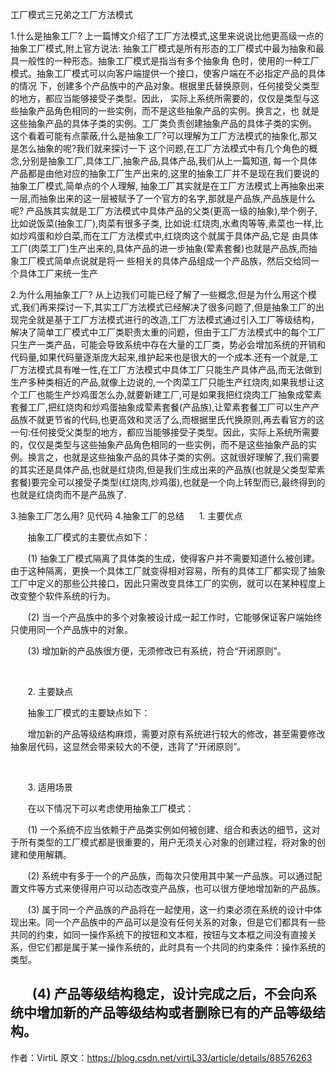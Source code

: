 工厂模式三兄弟之工厂方法模式
 

1.什么是抽象工厂?
	上一篇博文介绍了工厂方法模式,这里来说说比他更高级一点的抽象工厂模式,附上官方说法:
抽象工厂模式是所有形态的工厂模式中最为抽象和最具一般性的一种形态。抽象工厂模式是指当有多个抽象角
色时，使用的一种工厂模式。抽象工厂模式可以向客户端提供一个接口，使客户端在不必指定产品的具体的情况
下，创建多个产品族中的产品对象。根据里氏替换原则，任何接受父类型的地方，都应当能够接受子类型。因此，
实际上系统所需要的，仅仅是类型与这些抽象产品角色相同的一些实例，而不是这些抽象产品的实例。换言之，也
就是这些抽象产品的具体子类的实例。工厂类负责创建抽象产品的具体子类的实例。
这个看着可能有点蒙蔽,什么是抽象工厂?可以理解为工厂方法模式的抽象化,那又是怎么抽象的呢?我们就来探讨一下
这个问题,在工厂方法模式中有几个角色的概念,分别是抽象工厂,具体工厂,抽象产品,具体产品,我们从上一篇知道,
每一个具体产品都是由他对应的抽象工厂生产出来的,这里的抽象工厂并不是现在我们要说的抽象工厂模式,简单点的个人理解,
抽象工厂其实就是在工厂方法模式上再抽象出来一层,而抽象出来的这一层被赋予了一个官方的名字,那就是产品族,产品族是什么呢?
产品族其实就是工厂方法模式中具体产品的父类(更高一级的抽象),举个例子,比如说饭菜(抽象工厂),肉菜有很多子类,
比如说:红烧肉,水煮肉等等,素菜也一样,比如炒鸡蛋和炒白菜,而在工厂方法模式中,红烧肉这个就属于具体产品,它是
由具体工厂(肉菜工厂)生产出来的,具体产品的进一步抽象(荤素套餐)也就是产品族,而抽象工厂模式简单点说就是将一
些相关的具体产品组成一个产品族，然后交给同一个具体工厂来统一生产 

2.为什么用抽象工厂?
	从上边我们可能已经了解了一些概念,但是为什么用这个模式,我们再来探讨一下,其实工厂方法模式已经解决了很多问题了,但是抽象工厂的出现完全就是基于工厂方法模式进行的改造,工厂方法模式通过引入工厂等级结构，解决了简单工厂模式中工厂类职责太重的问题，但由于工厂方法模式中的每个工厂只生产一类产品，可能会导致系统中存在大量的工厂类，势必会增加系统的开销和代码量,如果代码量逐渐庞大起来,维护起来也是很大的一个成本.还有一个就是,工厂方法模式具有唯一性,在工厂方法模式中具体工厂只能生产具体产品,而无法做到生产多种类相近的产品,就像上边说的,一个肉菜工厂只能生产红烧肉,如果我想让这个工厂也能生产炒鸡蛋怎么办,就要新建工厂,可是如果我把红烧肉工厂抽象成荤素套餐工厂,把红烧肉和炒鸡蛋抽象成荤素套餐(产品族),让荤素套餐工厂可以生产产品族不就更节省的代码,也更高效和灵活了么,而根据里氏代换原则,再去看官方的这一句:任何接受父类型的地方，都应当能够接受子类型。因此，实际上系统所需要的，仅仅是类型与这些抽象产品角色相同的一些实例，而不是这些抽象产品的实例。换言之，也就是这些抽象产品的具体子类的实例。这就很好理解了,我们需要的其实还是具体产品,也就是红烧肉,但是我们生成出来的产品族(也就是父类型荤素套餐)要完全可以接受子类型(红烧肉,炒鸡蛋),也就是一个向上转型而已,最终得到的也就是红烧肉而不是产品族了.

3.抽象工厂怎么用?
	见代码
4.抽象工厂的总结
     1. 主要优点

       抽象工厂模式的主要优点如下：

       (1) 抽象工厂模式隔离了具体类的生成，使得客户并不需要知道什么被创建。由于这种隔离，更换一个具体工厂就变得相对容易，所有的具体工厂都实现了抽象工厂中定义的那些公共接口，因此只需改变具体工厂的实例，就可以在某种程度上改变整个软件系统的行为。

       (2) 当一个产品族中的多个对象被设计成一起工作时，它能够保证客户端始终只使用同一个产品族中的对象。

       (3) 增加新的产品族很方便，无须修改已有系统，符合“开闭原则”。

 

       2. 主要缺点

       抽象工厂模式的主要缺点如下：

       增加新的产品等级结构麻烦，需要对原有系统进行较大的修改，甚至需要修改抽象层代码，这显然会带来较大的不便，违背了“开闭原则”。

 

       3. 适用场景

       在以下情况下可以考虑使用抽象工厂模式：

       (1) 一个系统不应当依赖于产品类实例如何被创建、组合和表达的细节，这对于所有类型的工厂模式都是很重要的，用户无须关心对象的创建过程，将对象的创建和使用解耦。

       (2) 系统中有多于一个的产品族，而每次只使用其中某一产品族。可以通过配置文件等方式来使得用户可以动态改变产品族，也可以很方便地增加新的产品族。

       (3) 属于同一个产品族的产品将在一起使用，这一约束必须在系统的设计中体现出来。同一个产品族中的产品可以是没有任何关系的对象，但是它们都具有一些共同的约束，如同一操作系统下的按钮和文本框，按钮与文本框之间没有直接关系，但它们都是属于某一操作系统的，此时具有一个共同的约束条件：操作系统的类型。

       (4) 产品等级结构稳定，设计完成之后，不会向系统中增加新的产品等级结构或者删除已有的产品等级结构。
--------------------- 
作者：VirtiL 
原文：https://blog.csdn.net/virtiL33/article/details/88576263 
